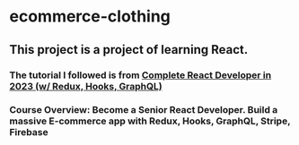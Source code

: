 # ecommerce-clothing

## This project is a project of learning React.
### The tutorial I followed is from [Complete React Developer in 2023 (w/ Redux, Hooks, GraphQL)](https://www.udemy.com/course/complete-react-developer-zero-to-mastery/) 
### Course Overview: Become a Senior React Developer. Build a massive E-commerce app with Redux, Hooks, GraphQL, Stripe, Firebase
